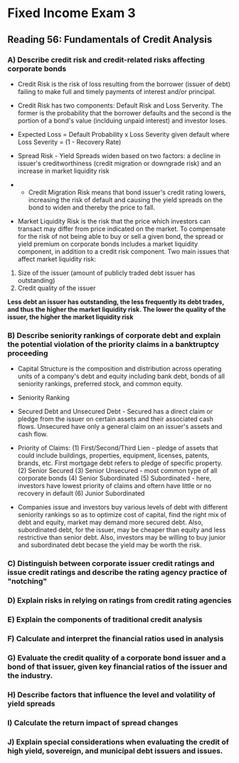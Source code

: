 # Fixed Income Exam 3

## Reading 56: Fundamentals of Credit Analysis

### A) Describe credit risk and credit-related risks affecting corporate bonds

* Credit Risk is the risk of loss resulting from the borrower (issuer of debt) failing to make full and timely payments of interest and/or principal. 

* Credit Risk has two components: Default Risk and Loss Serverity. The former is the probability that the borrower defaults and the second is the portion of a bond's value (inclduing unpaid interest) and investor loses. 

* Expected Loss = Default Probability x Loss Severity given default where Loss Severity = (1 - Recovery Rate)

* Spread Risk - Yield Spreads widen based on two factors: a decline in issuer's creditworthiness (credit migration or downgrade risk) and an increase in market liquidity risk

* + Credit Migration Risk means that bond issuer's credit rating lowers, increasing the risk of default and causing the yield spreads on the bond to widen and thereby the price to fall. 

+ Market Liquidity Risk is the risk that the price which investors can transact may differ from price indicated on the market. To compensate for the risk of not being able to buy or sell a given bond, the spread or yield premium on corporate bonds includes a market liquidity component, in addition to a credit risk component. Two main issues that affect market liquidity risk:

1) Size of the issuer (amount of publicly traded debt issuer has outstanding)
2) Credit quality of the issuer

__Less debt an issuer has outstanding, the less frequently its debt trades, and thus the higher the market liquidity risk. The lower the quality of the issuer, the higher the market liquidity risk__


### B) Describe seniority rankings of corporate debt and explain the potential violation of the priority claims in a banktruptcy proceeding

* Capital Structure is the composition and distribution across operating units of a company's debt and equity including bank debt, bonds of all seniority rankings, preferred stock, and common equity. 

* Seniority Ranking 
 + Secured Debt and Unsecured Debt - Secured has a direct claim or pledge from the issuer on certain assets and their associated cash flows. Unsecured have only a general claim on an issuer's assets and cash flow. 
 
* Priority of Claims:
    (1) First/Second/Third Lien - pledge of assets that could include buildings, properties, equipment, licenses, patents, brands, etc. First mortgage debt refers to pledge of specific property. 
    (2) Senior Secured
    (3) Senior Unsecured - most common type of all corporate bonds
    (4) Senior Subordinated
    (5) Subordinated - here, investors have lowest priority of claims and oftern have little or no recovery in default
    (6) Junior Subordinated
    
* Companies issue and investors buy various levels of debt with different seniority rankings so as to optimize cost of capital, find the right mix of debt and equity, market may demand more secured debt. Also, subordinated debt, for the issuer, may be cheaper than equity and less restrictive than senior debt. Also, investors may be willing to buy junior and subordinated debt becase the yield may be worth the risk. 

    

 

### C) Distinguish between corporate issuer credit ratings and issue credit ratings and describe the rating agency practice of "notching"

### D) Explain risks in relying on ratings from credit rating agencies

### E) Explain the components of traditional credit analysis

### F) Calculate and interpret the financial ratios used in analysis

### G) Evaluate the credit quality of a corporate bond issuer and a bond of that issuer, given key financial ratios of the issuer and the industry. 

### H) Describe factors that influence the level and volatility of yield spreads

### I) Calculate the return impact of spread changes

### J) Explain special considerations when evaluating the credit of high yield, sovereign, and municipal debt issuers and issues. 
